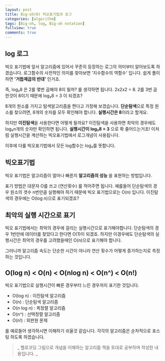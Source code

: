 ```yaml
---
layout: post
title: Big-oh(O) 빅오표기법과 로그
categories: [algorithm]
tags: [Big-oh, log, Big-oh notation]
fullview: true
comments: true
---
```


## log 로그
 빅오 표기법에 앞서 알고리즘에 있어서 꾸준히 등장하는 로그의 의미부터 알아보도록 하겠습니다. 로그함수의 사전적인 의미를 찾아보면 '지수함수의 역함수' 입니다. 쉽게 풀이하면 **'거듭제곱의 반대'** 인거죠.

 즉, log₂8 은 2를 몇번 곱해야 8이 될까? 를 생각하면 됩니다. 2x2x2 = 8.  2를 3번 곱한것이 8이기 때문에 log₂8 = 3 이 되겠죠?

 8개의 원소를 가지고 탐색알고리즘을 짠다고 가정해 보겠습니다.
 **단순탐색**으로 특정 원소를 찾으려면, 8개의 숫자를 모두 확인해야 합니다. **실행시간은 8**이라고 할게요.

 하지만 **이진탐색**을 사용한다면 어떻게 될까요? 이진탐색을 사용하면 최악의 경우에도 log₂n개의 숫자만 확인하면 됩니다. **실행시간이 log₂8 = 3** 으로 확 줄어드는거죠! 이처럼 실행시간을 계산하는 빅오표기법에서 로그개념이 사용됩니다.

 이후에 다룰 빅오표기법에서 모든 log함수는 log₂를 뜻합니다.


## 빅오표기법
 빅오 표기법은 알고리즘이 얼마나 빠른지 **알고리즘의 성능** 을 표현하는 방법입니다.

 표기 방법은 대문자 O를 쓰고 (연산횟수) 를 적어주면 됩니다.
 예를들어 단순탐색의 경우 원소의 갯수 n번만큼 실행해야 하기 때문에 빅오 표기법으로는 O(n) 입니다. 이진탐색의 경우에는 O(log n)으로 표기되겠죠?

 ## 최악의 실행 시간으로 표기

 빅오 표기법에서는 최악의 경우에 걸리는 실행시간으로 표기해야합니다.
 단순탐색의 경우 1번만에 데이터를 찾았다고 한다면 O(1)이 되겠죠. 하지만 이경우에도 단순탐색의 실행시간은 최악의 경우를 고려했을때인 O(n)으로 표기해야 합니다.

 그러니까 알고리즘 속도는 단순한 시간이 아니라 연산 횟수가 어떻게 증가하는지로 측정하는 것입니다.

 ## O(log n) < O(n) < O(nlog n) < O(n^) < O(n!)
 빅오 표기법으로 실행시간이 빠른 경우부터 느린 경우까지 표기한 것입니다.

 * O(log n) : 이진탐색 알고리즘
 * O(n) : 단순탐색 알고리즘
 * O(n log n) : 퀵정렬 알고리즘
 * O(n^) : 선택정렬 알고리즘
 * O(n!) : 외판원 문제

 를 예로들어 생각하시면 이해하기 쉬울것 같습니다. 각각의 알고리즘은 순차적으로 포스팅 하도록 하겠습니다.





 > _ 헬로코딩 그림으로 개념을 이해하는 알고리즘 책을 토대로 공부하며 작성한 내용입니다. _
